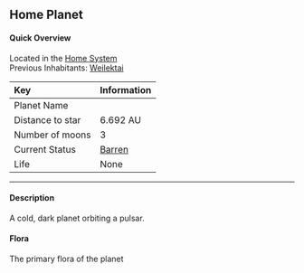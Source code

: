 ## Home Planet

#### Quick Overview

Located in the [Home System](../home-system)  
Previous Inhabitants: [Weilektai](../Species/weilektai)

| Key              | Information                              |
|:---------------- |:---------------------------------------- |
| Planet Name      |                                          |
| Distance to star | 6.692 AU                                 |
| Number of moons  | 3                                        |
| Current Status   | [Barren](../Events/the-great-extinction) |
| Life             | None                                     |

---

#### Description
A cold, dark planet orbiting a pulsar.

#### Flora
The primary flora of the planet